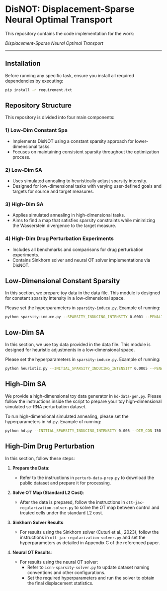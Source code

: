 # **DisNOT: Displacement-Sparse Neural Optimal Transport**

This repository contains the code implementation for the work:

*Displacement-Sparse Neural Optimal Transport*

---

## **Installation**

Before running any specific task, ensure you install all required dependencies by executing:

```bash
pip install -r requirement.txt
```

## **Repository Structure**

This repository is divided into four main components:

### 1) **Low-Dim Constant Spa**
   - Implements DisNOT using a constant sparsity approach for lower-dimensional tasks.
   - Focuses on maintaining consistent sparsity throughout the optimization process.

### 2) **Low-Dim SA**
   - Uses simulated annealing to heuristically adjust sparsity intensity.
   - Designed for low-dimensional tasks with varying user-defined goals and targets for source and target measures.

### 3) **High-Dim SA**
   - Applies simulated annealing in high-dimensional tasks.
   - Aims to find a map that satisfies sparsity constraints while minimizing the Wasserstein divergence to the target measure.

### 4) **High-Dim Drug Perturbation Experiments**
   - Includes all benchmarks and comparisons for drug perturbation experiments.
   - Contains Sinkhorn solver and neural OT solver implementations via DisNOT.

## Low-Dimensional Constant Sparsity

In this section, we prepare toy data in the data file. This module is designed for constant sparsity intensity in a low-dimensional space.

Please set the hyperparameters in `sparsity-induce.py`. Example of running:

```bash
python sparsity-induce.py --SPARSITY_INDUCING_INTENSITY 0.0001 --PENALITY 'stvs'
```

## **Low-Dim SA**

In this section, we use toy data provided in the data file. This module is designed for heuristic adjustments in a low-dimensional space.

Please set the hyperparameters in `sparsity-induce.py`. Example of running: 

```bash
python heuristic.py --INITIAL_SPARSITY_INDUCING_INTENSITY 0.0005 --PENALITY 'stvs' --ALPHA 0.8 --SA_MIN_TEMP 0.1 --SA_TEMPERATURE_DECAY_RATE 0.98
```

## **High-Dim SA**

We provide a high-dimensional toy data generator in `hd-data-gen.py`. Please follow the instructions inside the script to prepare your toy high-dimensional simulated sc-RNA perturbation dataset.

To run high-dimensional simulated annealing, please set the hyperparameters in `hd.py`. Example of running:

```bash
python hd.py --INITIAL_SPARSITY_INDUCING_INTENSITY 0.005 --DIM_CON 150 --SA_MIN_TEMP 0.15 --SA_TEMPERATURE_DECAY_RATE 0.95
```

## **High-Dim Drug Perturbation**

In this section, follow these steps:

1. **Prepare the Data**:
   - Refer to the instructions in `perturb-data-prep.py` to download the public dataset and prepare it for processing.

2. **Solve OT Map (Standard L2 Cost)**:
   - After the data is prepared, follow the instructions in `ott-jax-regularization-solver.py` to solve the OT map between control and treated cells under the standard L2 cost.

3. **Sinkhorn Solver Results**:
   - For results using the Sinkhorn solver (Cuturi et al., 2023), follow the instructions in `ott-jax-regularization-solver.py` and set the hyperparameters as detailed in Appendix C of the referenced paper.

4. **Neural OT Results**:
   - For results using the neural OT solver:
     - Refer to `icnn-sparsity-solver.py` to update dataset naming conventions and other configurations.
     - Set the required hyperparameters and run the solver to obtain the final displacement statistics.
